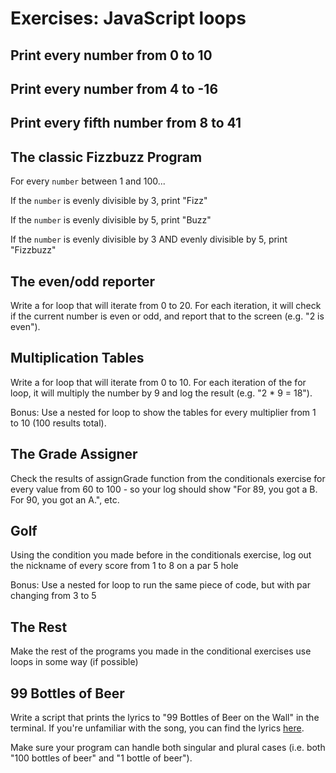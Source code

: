 # Exercises: JavaScript loops

## Print every number from 0 to 10

## Print every number from 4 to -16

## Print every fifth number from 8 to 41

## The classic Fizzbuzz Program

For every `number` between 1 and 100...

If the `number` is evenly divisible by 3, print "Fizz"

If the `number` is evenly divisible by 5, print "Buzz"

If the `number` is evenly divisible by 3 AND evenly divisible by 5, print "Fizzbuzz"

## The even/odd reporter

Write a for loop that will iterate from 0 to 20. For each iteration, it will check if the current number is even or odd, and report that to the screen (e.g. "2 is even").

## Multiplication Tables

Write a for loop that will iterate from 0 to 10. For each iteration of the for loop, it will multiply the number by 9 and log the result (e.g. "2 * 9 = 18").

Bonus: Use a nested for loop to show the tables for every multiplier from 1 to 10 (100 results total).

## The Grade Assigner

Check the results of assignGrade function from the conditionals exercise for every value from 60 to 100 - so your log should show "For 89, you got a B. For 90, you got an A.", etc.

## Golf

Using the condition you made before in the conditionals exercise, log out the nickname of every score from 1 to 8 on a par 5 hole

Bonus: Use a nested for loop to run the same piece of code, but with par changing from 3 to 5

## The Rest

Make the rest of the programs you made in the conditional exercises use loops in some way (if possible)

## 99 Bottles of Beer

Write a script that prints the lyrics to "99 Bottles of Beer on the Wall" in the terminal. If you're unfamiliar with the song, you can find the lyrics [here](http://www.99-bottles-of-beer.net/lyrics.html).

Make sure your program can handle both singular and plural cases (i.e. both "100 bottles of beer" and "1 bottle of beer").